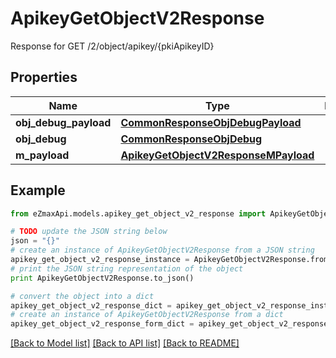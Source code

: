 # ApikeyGetObjectV2Response

Response for GET /2/object/apikey/{pkiApikeyID}

## Properties
Name | Type | Description | Notes
------------ | ------------- | ------------- | -------------
**obj_debug_payload** | [**CommonResponseObjDebugPayload**](CommonResponseObjDebugPayload.md) |  | 
**obj_debug** | [**CommonResponseObjDebug**](CommonResponseObjDebug.md) |  | [optional] 
**m_payload** | [**ApikeyGetObjectV2ResponseMPayload**](ApikeyGetObjectV2ResponseMPayload.md) |  | 

## Example

```python
from eZmaxApi.models.apikey_get_object_v2_response import ApikeyGetObjectV2Response

# TODO update the JSON string below
json = "{}"
# create an instance of ApikeyGetObjectV2Response from a JSON string
apikey_get_object_v2_response_instance = ApikeyGetObjectV2Response.from_json(json)
# print the JSON string representation of the object
print ApikeyGetObjectV2Response.to_json()

# convert the object into a dict
apikey_get_object_v2_response_dict = apikey_get_object_v2_response_instance.to_dict()
# create an instance of ApikeyGetObjectV2Response from a dict
apikey_get_object_v2_response_form_dict = apikey_get_object_v2_response.from_dict(apikey_get_object_v2_response_dict)
```
[[Back to Model list]](../README.md#documentation-for-models) [[Back to API list]](../README.md#documentation-for-api-endpoints) [[Back to README]](../README.md)


